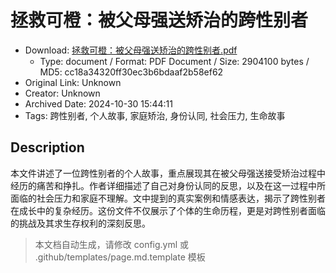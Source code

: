 # 拯救可橙：被父母强送矫治的跨性别者

- Download: [拯救可橙：被父母强送矫治的跨性别者.pdf](拯救可橙：被父母强送矫治的跨性别者.pdf)
    - Type: document / Format: PDF Document / Size: 2904100 bytes / MD5: cc18a34320ff30ec3b6bdaaf2b58ef62
- Original Link: Unknown
- Creator: Unknown
- Archived Date: 2024-10-30 15:44:11
- Tags: 跨性别者, 个人故事, 家庭矫治, 身份认同, 社会压力, 生命故事

## Description

本文件讲述了一位跨性别者的个人故事，重点展现其在被父母强送接受矫治过程中经历的痛苦和挣扎。作者详细描述了自己对身份认同的反思，以及在这一过程中所面临的社会压力和家庭不理解。文中提到的真实案例和情感表达，揭示了跨性别者在成长中的复杂经历。这份文件不仅展示了个体的生命历程，更是对跨性别者面临的挑战及其求生存权利的深刻反思。

> 本文档自动生成，请修改 config.yml 或 .github/templates/page.md.template 模板
